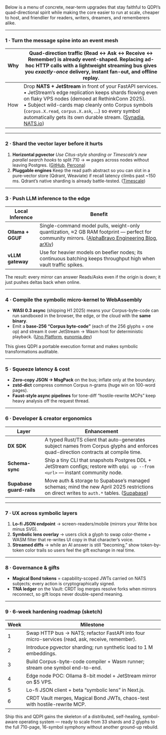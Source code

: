 Below is a menu of concrete, near-term upgrades that stay faithful to QDPI’s quad-directional spirit while making the core easier to run at scale, cheaper to host, and friendlier for readers, writers, dreamers, and rememberers alike.

---

### 1 · Turn the message spine into an **event mesh**

| Why | Quad-direction traffic (Read ↔ Ask ↔ Receive ↔ Remember) is already event-shaped. Replacing ad-hoc HTTP calls with a lightweight streaming bus gives you *exactly-once* delivery, instant fan-out, and offline replay.                                                                                                                                         |
| --- | -------------------------------------------------------------------------------------------------------------------------------------------------------------------------------------------------------------------------------------------------------------------------------------------------------------------------------------------------------------- |
| How | Drop **NATS + JetStream** in front of your FastAPI services.<br>• JetStream’s edge replication keeps shards flowing even on flaky VPS nodes (demoed at RethinkConn 2025).<br>• Subject wild-cards map cleanly onto Corpus symbols (`corpus.X.read`, `corpus.X.ask`, …) so every symbol automatically gets its own durable stream. ([Synadia][1], [NATS.io][2]) |

---

### 2 · **Shard the vector layer** before it hurts

1. **Horizontal pgvector**
   *Use Citus-style sharding or Timescale’s new parallel search hooks* to split 710 → ∞ pages across nodes without leaving Postgres. ([GitHub][3], [Percona][4])
2. **Pluggable engines**
   Keep the read path abstract so you can slot in a pure-vector store (Qdrant, Weaviate) if recall latency climbs past \~150 ms. Qdrant’s native sharding is already battle-tested. ([Timescale][5])

---

### 3 · Push **LLM inference to the edge**

| Local Inference   | Benefit                                                                                                                                                   |
| ----------------- | --------------------------------------------------------------------------------------------------------------------------------------------------------- |
| **Ollama + GGUF** | Single-command model pulls, weight-only quantization, ≈2 GB RAM footprint — perfect for community mirrors. ([AlphaBravo Engineering Blog][6], [arXiv][7]) |
| **vLLM gateway**  | Use for heavier models on beefier nodes; its continuous batching keeps throughput high when vault traffic spikes.                                         |

The result: every mirror can answer Reads/Asks even if the origin is down; it just pushes deltas back when online.

---

### 4 · Compile the **symbolic micro-kernel** to WebAssembly

* **WASI 0.3 async** (shipping H1 2025) means your Corpus-byte-code can run sandboxed in the browser, the edge, or the cloud with the **same binary**.
* Emit a **base-256 “Corpus byte-code”** (each of the 256 glyphs = one op) and stream it over JetStream → Wasm host for deterministic playback. ([Uno Platform][8], [eunomia.dev][9])

This gives QDPI a portable execution format and makes symbolic transformations auditable.

---

### 5 · Squeeze latency & cost

* **Zero-copy JSON → MsgPack** on the bus; inflate only at the boundary.
* **zstd-dict** compress common Corpus n-grams (huge win on 100-word pages).
* **Faust-style async pipelines** for tone-diff “hostile-rewrite MCPs” keep heavy analysis off the request thread.

---

### 6 · Developer & creator ergonomics

| Layer                    | Enhancement                                                                                                                                   |
| ------------------------ | --------------------------------------------------------------------------------------------------------------------------------------------- |
| **DX SDK**               | A typed Rust/TS client that auto-generates subject names from Corpus glyphs and enforces quad-direction contracts at compile time.            |
| **Schema-sync**          | Ship a tiny CLI that snapshots Postgres DDL + JetStream configs; restore with `qdpi up --from <url>` — instant community node.                |
| **Supabase guard-rails** | Move auth & storage to Supabase’s managed schemas; mind the new April 2025 restrictions on direct writes to `auth.*` tables. ([Supabase][10]) |

---

### 7 · UX across symbolic layers

1. **Lo-fi JSON endpoint** → screen-readers/mobile (mirrors your Write box minus SVG).
2. **Symbolic lens overlay** → users click a glyph to swap color-theme + WASM filter that re-writes UI copy in that character’s voice.
3. **Streamed diffs** → while an AI answer is still “becoming,” show token-by-token color trails so users feel the gift exchange in real time.

---

### 8 · Governance & gifts

* **Magical Bond tokens** = capability-scoped JWTs carried on NATS subjects; every action is cryptographically signed.
* **TNA ledger** on the Vault: CRDT log merges resolve forks when mirrors reconnect, so gift loops never double-spend meaning.

---

### 9 ·   6-week hardening roadmap (sketch)

| Week | Milestone                                                                                       |
| ---- | ----------------------------------------------------------------------------------------------- |
| 1    | Swap HTTP bus → NATS; refactor FastAPI into four micro-services (read, ask, receive, remember). |
| 2    | Introduce pgvector sharding; run synthetic load to 1 M embeddings.                              |
| 3    | Build Corpus-byte-code compiler + Wasm runner; stream one symbol end-to-end.                    |
| 4    | Edge node POC: Ollama 8-bit model + JetStream mirror on \$5 VPS.                                |
| 5    | Lo-fi JSON client + beta “symbolic lens” in Next.js.                                            |
| 6    | CRDT Vault merges, Magical Bond JWTs, chaos-test with hostile-rewrite MCP.                      |

Ship this and QDPI gains the skeleton of a distributed, self-healing, symbol-aware operating system — ready to scale from 33 shards and 2 glyphs to the full 710-page, 16-symbol symphony without another ground-up rebuild.

[1]: https://www.synadia.com/blog/rethink-conn-2025-recap?utm_source=chatgpt.com "Connectivity is a gateway drug,\" A RethinkConn 2025 Recap"
[2]: https://nats.io/about/?utm_source=chatgpt.com "About NATS"
[3]: https://github.com/pgvector/pgvector?utm_source=chatgpt.com "pgvector/pgvector: Open-source vector similarity search for Postgres"
[4]: https://www.percona.com/blog/pgvector-the-critical-postgresql-component-for-your-enterprise-ai-strategy/?utm_source=chatgpt.com "pgvector: The Critical PostgreSQL Component for Your Enterprise AI ..."
[5]: https://www.timescale.com/blog/pgvector-vs-qdrant?utm_source=chatgpt.com "Pgvector vs. Qdrant: Open-Source Vector Database Comparison"
[6]: https://blog.alphabravo.io/ollama-vs-vllm-the-definitive-guide-to-local-llm-frameworks-in-2025/?utm_source=chatgpt.com "Ollama vs. vLLM: The Definitive Guide to Local LLM Frameworks in ..."
[7]: https://arxiv.org/html/2504.03360v1?utm_source=chatgpt.com "Sustainable LLM Inference for Edge AI: Evaluating Quantized LLMs ..."
[8]: https://platform.uno/blog/state-of-webassembly-2024-2025/?utm_source=chatgpt.com "The State of WebAssembly – 2024 and 2025 - Uno Platform"
[9]: https://eunomia.dev/blog/2025/02/16/wasi-and-the-webassembly-component-model-current-status/?utm_source=chatgpt.com "WASI and the WebAssembly Component Model: Current Status"
[10]: https://supabase.com/changelog?utm_source=chatgpt.com "Changelog - Supabase"